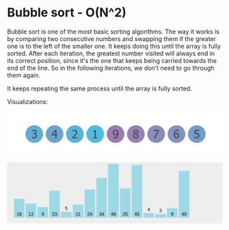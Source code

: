 # Bubble sort - O(N^2)

Bubble sort is one of the most basic sorting algorithms. The way it works is by comparing two consecutive numbers and swapping them if the greater one is to the left of the smaller one. It keeps doing this until the array is fully sorted. After each iteration, the greatest number visited will always end in its correct position, since it's the one that keeps being carried towards the end of the line. So in the following iterations, we don't need to go through them again.

It keeps repeating the same process until the array is fully sorted.

Visualizations:

![alt text](../../../statics/images/bubble-sort.gif)


![alt text](../../../statics/images/bubble-sort-2.gif)